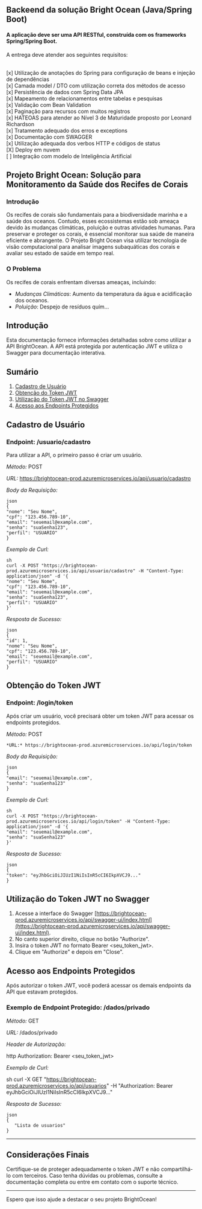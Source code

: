 ## Backeend da solução Bright Ocean (Java/Spring Boot)


#### A aplicação deve ser uma API RESTful, construída com os frameworks Spring/Spring Boot. <br/>

A entrega deve atender aos seguintes requisitos: <br/><br/>

[x] Utilização de anotações do Spring para configuração de beans e injeção de dependências <br/>
[x] Camada model / DTO com utilização correta dos métodos de acesso <br/>
[x] Persistência de dados com Spring Data JPA <br/>
[x] Mapeamento de relacionamentos entre tabelas e pesquisas <br/>
[x] Validação com Bean Validation <br/>
[x] Paginação para recursos com muitos registros <br/>
[x] HATEOAS para atender ao Nível 3 de Maturidade proposto por Leonard Richardson <br/>
[x] Tratamento adequado dos erros e exceptions <br/>
[x] Documentação com SWAGGER <br/>
[x] Utilização adequada dos verbos HTTP e códigos de status <br/>
[X] Deploy em nuvem <br/>
[ ] Integração com modelo de Inteligência Artificial <br/>


## Projeto Bright Ocean: Solução para Monitoramento da Saúde dos Recifes de Corais

### Introdução

Os recifes de corais são fundamentais para a biodiversidade marinha e a saúde dos oceanos. Contudo, esses ecossistemas estão sob ameaça devido às mudanças climáticas, poluição e outras atividades humanas. Para preservar e proteger os corais, é essencial monitorar sua saúde de maneira eficiente e abrangente. O Projeto Bright Ocean visa utilizar tecnologia de visão computacional para analisar imagens subaquáticas dos corais e avaliar seu estado de saúde em tempo real.

### O Problema

Os recifes de corais enfrentam diversas ameaças, incluindo:

- *Mudanças Climáticas*: Aumento da temperatura da água e acidificação dos oceanos.
- *Poluição*: Despejo de resíduos quím…

## Introdução

Esta documentação fornece informações detalhadas sobre como utilizar a API BrightOcean. A API está protegida por autenticação JWT e utiliza o Swagger para documentação interativa.

## Sumário

1. [Cadastro de Usuário](#cadastro-de-usuario)
2. [Obtenção do Token JWT](#obtencao-do-token-jwt)
3. [Utilização do Token JWT no Swagger](#utilizacao-do-token-jwt-no-swagger)
4. [Acesso aos Endpoints Protegidos](#acesso-aos-endpoints-protegidos)

## Cadastro de Usuário

### Endpoint: /usuario/cadastro

Para utilizar a API, o primeiro passo é criar um usuário.

*Método:* POST

*URL:* https://brightocean-prod.azuremicroservices.io/api/usuario/cadastro

*Body da Requisição:*

```
json
{
"nome": "Seu Nome",
"cpf": "123.456.789-10",
"email": "seuemail@example.com",
"senha": "suaSenha123",
"perfil": "USUARIO"
}
```

*Exemplo de Curl:*

```
sh
curl -X POST "https://brightocean-prod.azuremicroservices.io/api/usuario/cadastro" -H "Content-Type: application/json" -d '{
"nome": "Seu Nome",
"cpf": "123.456.789-10",
"email": "seuemail@example.com",
"senha": "suaSenha123",
"perfil": "USUARIO"
}'
```

*Resposta de Sucesso:*

```
json
{
"id": 1,
"nome": "Seu Nome",
"cpf": "123.456.789-10",
"email": "seuemail@example.com",
"perfil": "USUARIO"
}
```

## Obtenção do Token JWT

### Endpoint: /login/token

Após criar um usuário, você precisará obter um token JWT para acessar os endpoints protegidos.

*Método:* POST

```
*URL:* https://brightocean-prod.azuremicroservices.io/api/login/token
```

*Body da Requisição:*

```
json
{
"email": "seuemail@example.com",
"senha": "suaSenha123"
}
```

*Exemplo de Curl:*

```
sh
curl -X POST "https://brightocean-prod.azuremicroservices.io/api/login/token" -H "Content-Type: application/json" -d '{
"email": "seuemail@example.com",
"senha": "suaSenha123"
}'
```

*Resposta de Sucesso:*

```
json
{
"token": "eyJhbGciOiJIUzI1NiIsInR5cCI6IkpXVCJ9..."
}
```

## Utilização do Token JWT no Swagger

1. Acesse a interface do Swagger [https://brightocean-prod.azuremicroservices.io/api/swagger-ui/index.html](https://brightocean-prod.azuremicroservices.io/api/swagger-ui/index.html).
2. No canto superior direito, clique no botão "Authorize".
3. Insira o token JWT no formato Bearer <seu_token_jwt>.
4. Clique em "Authorize" e depois em "Close".

## Acesso aos Endpoints Protegidos

Após autorizar o token JWT, você poderá acessar os demais endpoints da API que estavam protegidos.

### Exemplo de Endpoint Protegido: /dados/privado

*Método:* GET

*URL:* /dados/privado

*Header de Autorização:*

http
Authorization: Bearer <seu_token_jwt>

*Exemplo de Curl:*

sh
curl -X GET "https://brightocean-prod.azuremicroservices.io/api/usuarios" -H "Authorization: Bearer eyJhbGciOiJIUzI1NiIsInR5cCI6IkpXVCJ9..."

*Resposta de Sucesso:*

```
json
{
   "Lista de usuarios"
}
```

---

## Considerações Finais

Certifique-se de proteger adequadamente o token JWT e não compartilhá-lo com terceiros. Caso tenha dúvidas ou problemas, consulte a documentação completa ou entre em contato com o suporte técnico.

---

Espero que isso ajude a destacar o seu projeto BrightOcean!


